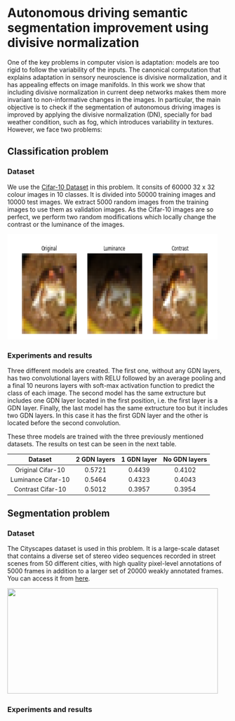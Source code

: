 # Autonomous driving semantic segmentation improvement using divisive normalization

One of the key problems in computer vision is adaptation: models are too rigid to follow the variability of the inputs. The canonical computation that explains adaptation in sensory neuroscience is divisive normalization, and it has appealing effects on image manifolds. In this work we show that including divisive normalization in current deep networks makes them more invariant to non-informative changes in the images. In particular, the main objective is to check if the segmentation of autonomous driving images is improved by applying the divisive normalization (DN), specially for bad weather condition, such as fog, which introduces variability in textures. However, we face two problems:

## Classification problem

### Dataset

We use the [Cifar-10 Dataset](https://www.cs.toronto.edu/~kriz/cifar.html) in this problem. It consits of 60000 32 x 32 colour images in 10 classes. It is divided into 50000 training images and 10000 test images. We extract 5000 random images from the training images to use them as validation images. As the Cifar-10 images are so perfect, we perform two random modifications which locally change the contrast or the luminance of the images.

<p>
    <img src="./Classification/Cifar_images.png" width="480" height="240" />
</p>

### Experiments and results

Three different models are created. The first one, without any GDN layers, has two convolutional layers with RELU followed by an average pooling and a final 10 neurons layers with soft-max activation function to predict the class of each image. The second model has the same extructure but includes one GDN layer located in the first position, i.e. the first layer is a GDN layer. Finally, the last model has the same extructure too but it includes two GDN layers. In this case it has the first GDN layer and the other is located before the second convolution.

These three models are trained with the three previously mentioned datasets. The results on test can be seen in the next table.

| Dataset            | 2 GDN layers | 1 GDN layer | No GDN layers |
|:------------------:|:------------:|:-----------:|:-------------:|
| Original Cifar-10  |    0.5721    |    0.4439   |    0.4102     |
| Luminance Cifar-10 |    0.5464    |    0.4323   |    0.4043     |
| Contrast Cifar-10  |    0.5012    |    0.3957   |    0.3954     |


## Segmentation problem

### Dataset

The Cityscapes dataset is used in this problem. It is a large-scale dataset that contains a diverse set of stereo video sequences recorded in street scenes from 50 different cities, with high quality pixel-level annotations of 5000 frames in addition to a larger set of 20000 weakly annotated frames. You can access it from [here](https://www.cityscapes-dataset.com/).

<p>
    <img src="https://i.imgur.com/50UFABF.jpg" width="480" height="240" />
</p>


### Experiments and results
